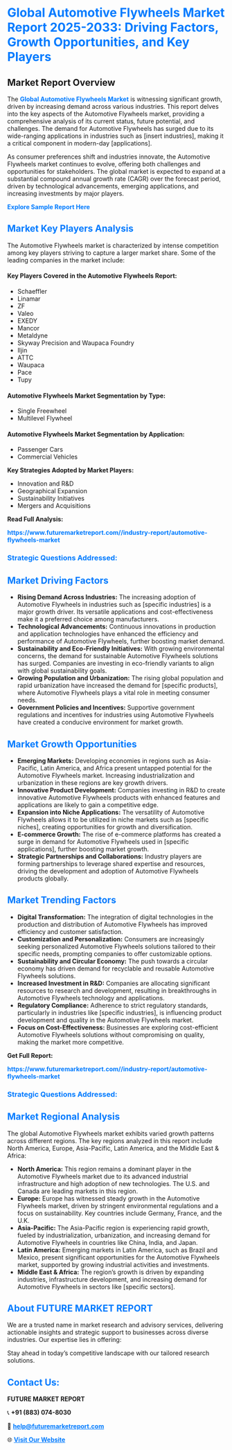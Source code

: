 <h1 style="color: #007BFF;">Global Automotive Flywheels Market Report 2025-2033: Driving Factors, Growth Opportunities, and Key Players</h1>

<section id="overview">
<h2>Market Report Overview</h2>
<p>The <a href="https://www.futuremarketreport.com//industry-report/automotive-flywheels-market" style="color: #007BFF; text-decoration: none;"><strong>Global Automotive Flywheels Market</strong></a> is witnessing significant growth, driven by increasing demand across various industries. This report delves into the key aspects of the Automotive Flywheels market, providing a comprehensive analysis of its current status, future potential, and challenges. The demand for Automotive Flywheels has surged due to its wide-ranging applications in industries such as [insert industries], making it a critical component in modern-day [applications].</p>
<p>As consumer preferences shift and industries innovate, the Automotive Flywheels market continues to evolve, offering both challenges and opportunities for stakeholders. The global market is expected to expand at a substantial compound annual growth rate (CAGR) over the forecast period, driven by technological advancements, emerging applications, and increasing investments by major players.</p>
</section>

<section id="overview">
<p><a href="https://www.futuremarketreport.com//request-sample/reportId=57814" style="color: #007BFF; text-decoration: none;"><strong>Explore Sample Report Here</strong></a></p>
</section>

<section id="key-players">
<h2 style="color: #007BFF;">Market Key Players Analysis</h2>
<p>The Automotive Flywheels market is characterized by intense competition among key players striving to capture a larger market share. Some of the leading companies in the market include:</p>
<h4>Key Players Covered in the Automotive Flywheels Report:</h4>
<ul><li>Schaeffler</li><li>Linamar</li><li>ZF</li><li>Valeo</li><li>EXEDY</li><li>Mancor</li><li>Metaldyne</li><li>Skyway Precision and Waupaca Foundry</li><li>Iljin</li><li>ATTC</li><li>Waupaca</li><li>Pace</li><li>Tupy</li></ul>
<h4>Automotive Flywheels Market Segmentation by Type:</h4>
<ul><li>Single Freewheel</li><li>Multilevel Flywheel</li></ul>

<h4>Automotive Flywheels Market Segmentation by Application:</h4>
<ul><li>Passenger Cars</li><li>Commercial Vehicles</li></ul>
<p><strong>Key Strategies Adopted by Market Players:</strong></p>
<ul>
<li>Innovation and R&D</li>
<li>Geographical Expansion</li>
<li>Sustainability Initiatives</li>
<li>Mergers and Acquisitions</li>
</ul>
</section>

<section>
<p><strong>Read Full Analysis: </strong></p><a href="https://www.futuremarketreport.com//industry-report/automotive-flywheels-market" style="color: #007BFF; text-decoration: none;"><strong>https://www.futuremarketreport.com//industry-report/automotive-flywheels-market</strong></a>
<h3 style="color: #007BFF;">Strategic Questions Addressed:</h3>
</section>

<section id="driving-factors">
<h2 style="color: #007BFF;">Market Driving Factors</h2>
<ul>
<li><strong>Rising Demand Across Industries:</strong> The increasing adoption of Automotive Flywheels in industries such as [specific industries] is a major growth driver. Its versatile applications and cost-effectiveness make it a preferred choice among manufacturers.</li>
<li><strong>Technological Advancements:</strong> Continuous innovations in production and application technologies have enhanced the efficiency and performance of Automotive Flywheels, further boosting market demand.</li>
<li><strong>Sustainability and Eco-Friendly Initiatives:</strong> With growing environmental concerns, the demand for sustainable Automotive Flywheels solutions has surged. Companies are investing in eco-friendly variants to align with global sustainability goals.</li>
<li><strong>Growing Population and Urbanization:</strong> The rising global population and rapid urbanization have increased the demand for [specific products], where Automotive Flywheels plays a vital role in meeting consumer needs.</li>
<li><strong>Government Policies and Incentives:</strong> Supportive government regulations and incentives for industries using Automotive Flywheels have created a conducive environment for market growth.</li>
</ul>
</section>

<section id="growth-opportunities">
<h2 style="color: #007BFF;">Market Growth Opportunities</h2>
<ul>
<li><strong>Emerging Markets:</strong> Developing economies in regions such as Asia-Pacific, Latin America, and Africa present untapped potential for the Automotive Flywheels market. Increasing industrialization and urbanization in these regions are key growth drivers.</li>
<li><strong>Innovative Product Development:</strong> Companies investing in R&D to create innovative Automotive Flywheels products with enhanced features and applications are likely to gain a competitive edge.</li>
<li><strong>Expansion into Niche Applications:</strong> The versatility of Automotive Flywheels allows it to be utilized in niche markets such as [specific niches], creating opportunities for growth and diversification.</li>
<li><strong>E-commerce Growth:</strong> The rise of e-commerce platforms has created a surge in demand for Automotive Flywheels used in [specific applications], further boosting market growth.</li>
<li><strong>Strategic Partnerships and Collaborations:</strong> Industry players are forming partnerships to leverage shared expertise and resources, driving the development and adoption of Automotive Flywheels products globally.</li>
</ul>
</section>

<section id="trending-factors">
<h2 style="color: #007BFF;">Market Trending Factors</h2>
<ul>
<li><strong>Digital Transformation:</strong> The integration of digital technologies in the production and distribution of Automotive Flywheels has improved efficiency and customer satisfaction.</li>
<li><strong>Customization and Personalization:</strong> Consumers are increasingly seeking personalized Automotive Flywheels solutions tailored to their specific needs, prompting companies to offer customizable options.</li>
<li><strong>Sustainability and Circular Economy:</strong> The push towards a circular economy has driven demand for recyclable and reusable Automotive Flywheels solutions.</li>
<li><strong>Increased Investment in R&D:</strong> Companies are allocating significant resources to research and development, resulting in breakthroughs in Automotive Flywheels technology and applications.</li>
<li><strong>Regulatory Compliance:</strong> Adherence to strict regulatory standards, particularly in industries like [specific industries], is influencing product development and quality in the Automotive Flywheels market.</li>
<li><strong>Focus on Cost-Effectiveness:</strong> Businesses are exploring cost-efficient Automotive Flywheels solutions without compromising on quality, making the market more competitive.</li>
</ul>
</section>

<section>
<p><strong>Get Full Report: </strong></p><a href="https://www.futuremarketreport.com//industry-report/automotive-flywheels-market" style="color: #007BFF; text-decoration: none;"><strong>https://www.futuremarketreport.com//industry-report/automotive-flywheels-market</strong></a>
<h3 style="color: #007BFF;">Strategic Questions Addressed:</h3>
</section>


<section id="regional-analysis">
<h2 style="color: #007BFF;">Market Regional Analysis</h2>
<p>The global Automotive Flywheels market exhibits varied growth patterns across different regions. The key regions analyzed in this report include North America, Europe, Asia-Pacific, Latin America, and the Middle East & Africa:</p>
<ul>
<li><strong>North America:</strong> This region remains a dominant player in the Automotive Flywheels market due to its advanced industrial infrastructure and high adoption of new technologies. The U.S. and Canada are leading markets in this region.</li>
<li><strong>Europe:</strong> Europe has witnessed steady growth in the Automotive Flywheels market, driven by stringent environmental regulations and a focus on sustainability. Key countries include Germany, France, and the U.K.</li>
<li><strong>Asia-Pacific:</strong> The Asia-Pacific region is experiencing rapid growth, fueled by industrialization, urbanization, and increasing demand for Automotive Flywheels in countries like China, India, and Japan.</li>
<li><strong>Latin America:</strong> Emerging markets in Latin America, such as Brazil and Mexico, present significant opportunities for the Automotive Flywheels market, supported by growing industrial activities and investments.</li>
<li><strong>Middle East & Africa:</strong> The region’s growth is driven by expanding industries, infrastructure development, and increasing demand for Automotive Flywheels in sectors like [specific sectors].</li>
</ul>
</section>

<footer>
<h2 style="color: #007BFF;">About FUTURE MARKET REPORT</h2>
<p>We are a trusted name in market research and advisory services, delivering actionable insights and strategic support to businesses across diverse industries. Our expertise lies in offering:</p>

<p>Stay ahead in today’s competitive landscape with our tailored research solutions.</p>

<h2 style="color: #007BFF;">Contact Us:</h2>
<p><strong>FUTURE MARKET REPORT</strong></p>
<p>📞 <strong>+91 (883) 074-8030</strong></p>
<p>📧 <strong><a href="mailto:help@futuremarketreport.com" style="color: #007BFF;">help@futuremarketreport.com</a></strong></p>
<p>🌐 <strong><a href="https://www.futuremarketreport.com/" style="color: #007BFF;">Visit Our Website</a></strong></p>
</footer>